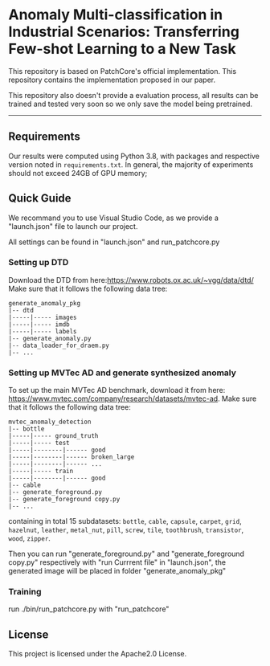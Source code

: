 # Anomaly Multi-classification in Industrial Scenarios: Transferring Few-shot Learning to a New Task
This repository is based on PatchCore's official implementation.
This repository contains the implementation proposed in our paper.

This repository also doesn't provide a evaluation process, all results can be trained and tested very soon so we only save the model being pretrained.

---
## Requirements

Our results were computed using Python 3.8, with packages and respective version noted in
`requirements.txt`. In general, the majority of experiments should not exceed 24GB of GPU memory;


## Quick Guide
We recommand you to use Visual Studio Code, as we provide a "launch.json" file to launch our project.

All settings can be found in "launch.json" and run_patchcore.py

### Setting up DTD
Download the DTD from here:<https://www.robots.ox.ac.uk/~vgg/data/dtd/>
Make sure that it follows the following data tree:
```shell
generate_anomaly_pkg
|-- dtd
|-----|----- images
|-----|----- imdb
|-----|----- labels
|-- generate_anomaly.py
|-- data_loader_for_draem.py
|-- ...
```
### Setting up MVTec AD and generate synthesized anomaly 

To set up the main MVTec AD benchmark, download it from here: <https://www.mvtec.com/company/research/datasets/mvtec-ad>.
 Make sure that it follows the following data tree:

```shell
mvtec_anomaly_detection
|-- bottle
|-----|----- ground_truth
|-----|----- test
|-----|--------|------ good
|-----|--------|------ broken_large
|-----|--------|------ ...
|-----|----- train
|-----|--------|------ good
|-- cable
|-- generate_foreground.py
|-- generate_foreground copy.py
|-- ...
```

containing in total 15 subdatasets: `bottle`, `cable`, `capsule`, `carpet`, `grid`, `hazelnut`,
`leather`, `metal_nut`, `pill`, `screw`, `tile`, `toothbrush`, `transistor`, `wood`, `zipper`.

Then you can run "generate_foreground.py" and "generate_foreground copy.py" respectively with "run Currrent file" in "launch.json", the generated image will be placed in folder "generate_anomaly_pkg"

### Training
run ./bin/run_patchcore.py with "run_patchcore"


## License

This project is licensed under the Apache2.0 License.
